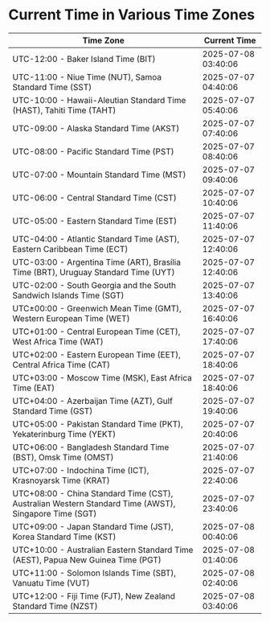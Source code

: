 # Current Time in Various Time Zones

| Time Zone | Current Time |
|-----------|--------------|
| UTC-12:00 - Baker Island Time (BIT) | 2025-07-08 03:40:06 |
| UTC-11:00 - Niue Time (NUT), Samoa Standard Time (SST) | 2025-07-07 04:40:06 |
| UTC-10:00 - Hawaii-Aleutian Standard Time (HAST), Tahiti Time (TAHT) | 2025-07-07 05:40:06 |
| UTC-09:00 - Alaska Standard Time (AKST) | 2025-07-07 07:40:06 |
| UTC-08:00 - Pacific Standard Time (PST) | 2025-07-07 08:40:06 |
| UTC-07:00 - Mountain Standard Time (MST) | 2025-07-07 09:40:06 |
| UTC-06:00 - Central Standard Time (CST) | 2025-07-07 10:40:06 |
| UTC-05:00 - Eastern Standard Time (EST) | 2025-07-07 11:40:06 |
| UTC-04:00 - Atlantic Standard Time (AST), Eastern Caribbean Time (ECT) | 2025-07-07 12:40:06 |
| UTC-03:00 - Argentina Time (ART), Brasília Time (BRT), Uruguay Standard Time (UYT) | 2025-07-07 12:40:06 |
| UTC-02:00 - South Georgia and the South Sandwich Islands Time (SGT) | 2025-07-07 13:40:06 |
| UTC±00:00 - Greenwich Mean Time (GMT), Western European Time (WET) | 2025-07-07 16:40:06 |
| UTC+01:00 - Central European Time (CET), West Africa Time (WAT) | 2025-07-07 17:40:06 |
| UTC+02:00 - Eastern European Time (EET), Central Africa Time (CAT) | 2025-07-07 18:40:06 |
| UTC+03:00 - Moscow Time (MSK), East Africa Time (EAT) | 2025-07-07 18:40:06 |
| UTC+04:00 - Azerbaijan Time (AZT), Gulf Standard Time (GST) | 2025-07-07 19:40:06 |
| UTC+05:00 - Pakistan Standard Time (PKT), Yekaterinburg Time (YEKT) | 2025-07-07 20:40:06 |
| UTC+06:00 - Bangladesh Standard Time (BST), Omsk Time (OMST) | 2025-07-07 21:40:06 |
| UTC+07:00 - Indochina Time (ICT), Krasnoyarsk Time (KRAT) | 2025-07-07 22:40:06 |
| UTC+08:00 - China Standard Time (CST), Australian Western Standard Time (AWST), Singapore Time (SGT) | 2025-07-07 23:40:06 |
| UTC+09:00 - Japan Standard Time (JST), Korea Standard Time (KST) | 2025-07-08 00:40:06 |
| UTC+10:00 - Australian Eastern Standard Time (AEST), Papua New Guinea Time (PGT) | 2025-07-08 01:40:06 |
| UTC+11:00 - Solomon Islands Time (SBT), Vanuatu Time (VUT) | 2025-07-08 02:40:06 |
| UTC+12:00 - Fiji Time (FJT), New Zealand Standard Time (NZST) | 2025-07-08 03:40:06 |
